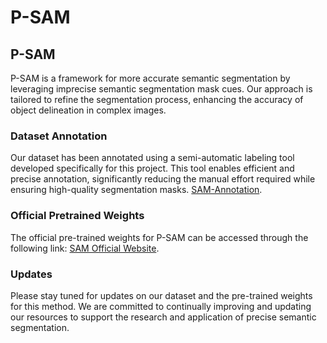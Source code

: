 # P-SAM
## P-SAM

P-SAM is a framework for more accurate semantic segmentation by leveraging imprecise semantic segmentation mask cues. Our approach is tailored to refine the segmentation process, enhancing the accuracy of object delineation in complex images.

### Dataset Annotation
Our dataset has been annotated using a semi-automatic labeling tool developed specifically for this project. This tool enables efficient and precise annotation, significantly reducing the manual effort required while ensuring high-quality segmentation masks. [SAM-Annotation](https://github.com/wudi-ldd/SAM-Annotation).

### Official Pretrained Weights
The official pre-trained weights for P-SAM can be accessed through the following link: [SAM Official Website](https://github.com/facebookresearch/segment-anything).

### Updates
Please stay tuned for updates on our dataset and the pre-trained weights for this method. We are committed to continually improving and updating our resources to support the research and application of precise semantic segmentation.
